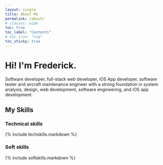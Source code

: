 ```yaml
---
layout: single
title: About Me
permalink: /about/
# classes: wide
toc: true
toc_label: "Contents"
# toc_icon: "cog"
toc_sticky: true
---
```

# Hi! I'm Frederick.
Software developer, full-stack web developer, iOS App developer, software tester and aircraft maintenance engineer with a strong foundation in system analysis, design, web development, software engineering, and iOS app development. 

## My Skills
### Technical skills

{% include techskills.markdown %}
### Soft skills

{% include softskills.markdown %}

